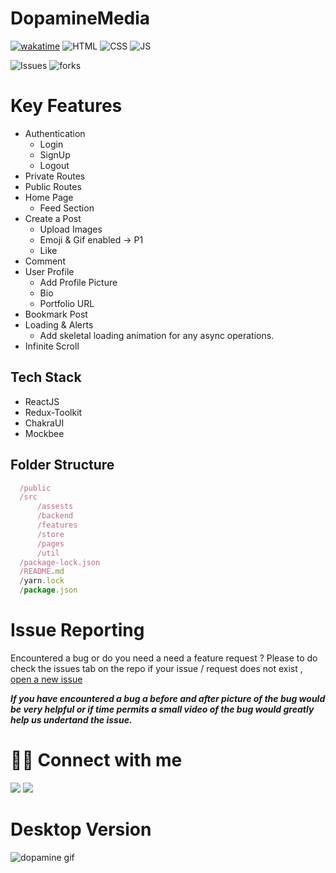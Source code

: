 # DopamineMedia

[![wakatime](https://wakatime.com/badge/user/1773f973-ffcf-4a9c-b61a-8e4fdc1ecf3e/project/5611245b-b63c-4602-919b-850ee58cffb5.svg)](https://wakatime.com/badge/user/1773f973-ffcf-4a9c-b61a-8e4fdc1ecf3e/project/5611245b-b63c-4602-919b-850ee58cffb5)
![HTML](https://img.shields.io/badge/HTML-HTML-orange)
![CSS](https://img.shields.io/badge/CSS-CSS-blue)
![JS](https://img.shields.io/badge/ReactJS-ReactJS-blue)

![Issues](https://img.shields.io/github/issues/Kevin-Solomon/football-ecommerce)
![forks](https://img.shields.io/github/forks/Kevin-Solomon/football-ecommerce)

# Key Features

- Authentication
  - Login
  - SignUp
  - Logout
- Private Routes
- Public Routes
- Home Page
  - Feed Section
- Create a Post
  - Upload Images
  - Emoji & Gif enabled → P1
  - Like
- Comment
- User Profile
  - Add Profile Picture
  - Bio
  - Portfolio URL
- Bookmark Post
- Loading & Alerts
  - Add skeletal loading animation for any async operations.
- Infinite Scroll

## Tech Stack

- ReactJS
- Redux-Toolkit
- ChakraUI
- Mockbee

## Folder Structure

```js
  /public
  /src
      /assests
      /backend
      /features
      /store
      /pages
      /util
  /package-lock.json
  /README.md
  /yarn.lock
  /package.json

```

# Issue Reporting

Encountered a bug or do you need a need a feature request ? Please to do check the issues tab on the repo if your issue / request does not exist , [open a new issue](https://github.com/Kevin-Solomon/dopamineMedia/issues/new)

**_If you have encountered a bug a before and after picture of the bug would be very helpful or if time permits a small video of the bug would greatly help us undertand the issue._**

# 👨‍💻 Connect with me

<a href="https://twitter.com/kevinsolomon777"><img src="https://img.shields.io/badge/Twitter-1DA1F2?style=for-the-badge&logo=twitter&logoColor=white"/></a>
<a href="https://www.linkedin.com/in/kevin-solomon-8b2b2b1a5/"><img src="https://img.shields.io/badge/LinkedIn-0077B5?style=for-the-badge&logo=linkedin&logoColor=white"/></a>

# Desktop Version

![dopamine gif](/src/assets/dopamine.gif)

